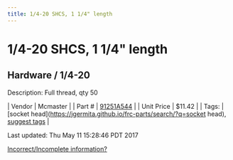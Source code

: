 ```yaml
---
title: 1/4-20 SHCS, 1 1/4" length
---
```


# 1/4-20 SHCS, 1 1/4" length
## Hardware / 1/4-20
Description: 	Full thread, qty 50 

| Vendor | Mcmaster | 
| Part # | [91251A544](https://www.mcmaster.com/#91251A544) | 
| Unit Price | $11.42 | 
| Tags: | [socket head](https://jgermita.github.io/frc-parts/search/?q=socket head), [suggest tags](https://docs.google.com/forms/d/e/1FAIpQLSeWyY8v3RgOty-MyWmh9U0iivNYN_molChYyS-0U-o-kOAv_g/viewform) | 

Last updated: Thu May 11 15:28:46 PDT 2017

 [Incorrect/Incomplete information?](https://docs.google.com/forms/d/e/1FAIpQLSeWyY8v3RgOty-MyWmh9U0iivNYN_molChYyS-0U-o-kOAv_g/viewform)